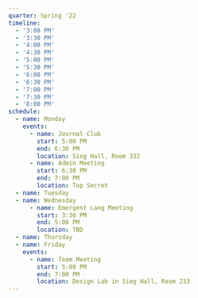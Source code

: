 ```yaml
---
quarter: Spring '22
timeline:
  - '3:00 PM'
  - '3:30 PM'
  - '4:00 PM'
  - '4:30 PM'
  - '5:00 PM'
  - '5:30 PM'
  - '6:00 PM'
  - '6:30 PM'
  - '7:00 PM'
  - '7:30 PM'
  - '8:00 PM'
schedule:
  - name: Monday
    events:
      - name: Journal Club
        start: 5:00 PM
        end: 6:30 PM
        location: Sieg Hall, Room 332
      - name: Admin Meeting
        start: 6:30 PM
        end: 7:00 PM
        location: Top Secret
  - name: Tuesday
  - name: Wednesday
      - name: Emergent Lang Meeting
        start: 3:30 PM
        end: 5:00 PM
        location: TBD
  - name: Thursday
  - name: Friday
    events:
      - name: Team Meeting
        start: 5:00 PM
        end: 7:00 PM
        location: Design Lab in Sieg Hall, Room 233
---
```

